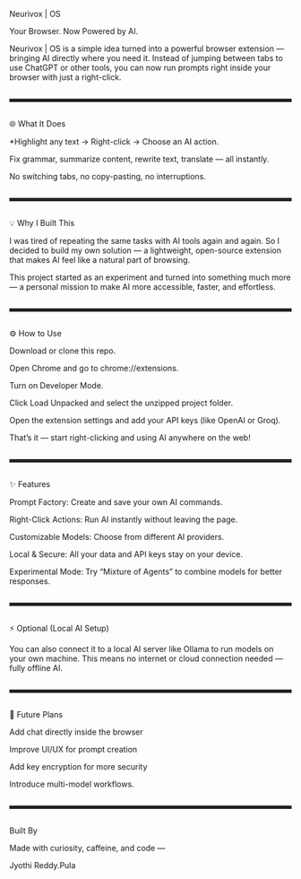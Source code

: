 Neurivox  | OS


Your Browser. Now Powered by AI.

Neurivox  | OS is a simple idea turned into a powerful browser extension — bringing AI directly where you need it.
Instead of jumping between tabs to use ChatGPT or other tools, you can now run prompts right inside your browser with just a right-click.



<hr style="border: none; height: 6px; background: #222; margin: 30px 0;">



🌐 What It Does


*Highlight any text → Right-click → Choose an AI action.

Fix grammar, summarize content, rewrite text, translate — all instantly.

No switching tabs, no copy-pasting, no interruptions.

<hr style="border: none; height: 6px; background: #222; margin: 30px 0;">


💡 Why I Built This

I was tired of repeating the same tasks with AI tools again and again.
So I decided to build my own solution — a lightweight, open-source extension that makes AI feel like a natural part of browsing.

This project started as an experiment and turned into something much more — a personal mission to make AI more accessible, faster, and effortless.

<hr style="border: none; height: 6px; background: #222; margin: 30px 0;">


⚙️ How to Use

Download or clone this repo.

Open Chrome and go to chrome://extensions.

Turn on Developer Mode.

Click Load Unpacked and select the unzipped project folder.

Open the extension settings and add your API keys (like OpenAI or Groq).

That’s it — start right-clicking and using AI anywhere on the web!

<hr style="border: none; height: 6px; background: #222; margin: 30px 0;">


✨ Features

Prompt Factory: Create and save your own AI commands.

Right-Click Actions: Run AI instantly without leaving the page.

Customizable Models: Choose from different AI providers.

Local & Secure: All your data and API keys stay on your device.

Experimental Mode: Try “Mixture of Agents” to combine models for better responses.

<hr style="border: none; height: 6px; background: #222; margin: 30px 0;">


⚡ Optional (Local AI Setup)

You can also connect it to a local AI server like Ollama to run models on your own machine.
This means no internet or cloud connection needed — fully offline AI.

<hr style="border: none; height: 6px; background: #222; margin: 30px 0;">

🧭 Future Plans

Add chat directly inside the browser

Improve UI/UX for prompt creation

Add key encryption for more security

Introduce multi-model workflows.

<hr style="border: none; height: 6px; background: #222; margin: 30px 0;">


 Built By

Made with curiosity, caffeine, and code —

Jyothi Reddy.Pula
